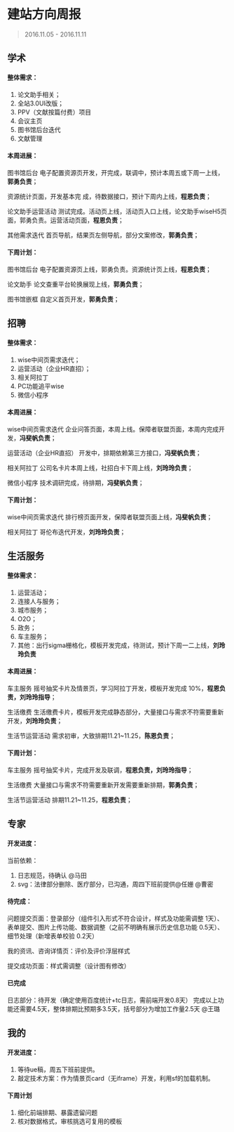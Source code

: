 # 建站方向周报

> 2016.11.05 - 2016.11.11

## 学术

#### 整体需求：
1. 论文助手相关；
2. 全站3.0UI改版；
3. PPV（文献按篇付费）项目
4. 会议主页
5. 图书馆后台迭代
6. 文献管理

#### 本周进展：       

图书馆后台 电子配置资源页开发，开完成，联调中，预计本周五或下周一上线，**郭勇负责**；

资源统计页面，开发基本完 成，待数据接口，预计下周内上线，**程恩负责**；

论文助手运营活动 测试完成。活动页上线，活动页入口上线，论文助手wiseH5页面，郭勇负责。运营活动页面，**程恩负责**；

其他需求迭代 首页导航，结果页左侧导航，部分文案修改，**郭勇负责**；

#### 下周计划：

图书馆后台 电子配置资源页上线，郭勇负责。资源统计页上线，**程恩负责**；

论文助手 论文查重平台轮换展现上线，**郭勇负责**；

图书馆嵌框 自定义首页开发，**郭勇负责**； 

## 招聘

#### 整体需求：

1. wise中间页需求迭代；
2. 运营活动（企业HR直招）；
3. 相关阿拉丁
4. PC功能追平wise
5. 微信小程序
 
#### 本周进展：

wise中间页需求迭代 企业问答页面，本周上线。保障者联盟页面，本周内完成开发，**冯斐帆负责**；

运营活动（企业HR直招） 开发中，排期依赖第三方接口，**冯斐帆负责**；

相关阿拉丁 公司名卡片本周上线，社招白卡下周上线，**刘玲玲负责**；

微信小程序 技术调研完成，待排期，**冯斐帆负责**；
 
#### 下周计划：
       
wise中间页需求迭代 排行榜页面开发，保障者联盟页面上线，**冯斐帆负责**；
       
相关阿拉丁 哥伦布迭代开发，**刘玲玲负责**；

## 生活服务

#### 整体需求：

1. 运营活动；
2. 连接人与服务；
3. 城市服务；
4. O2O；
5. 政务；
6. 车主服务；
7. 其他：出行sigma栅格化，模板开发完成，待测试，预计下周一二上线，**刘玲玲负责**

#### 本周进展：

车主服务 摇号抽奖卡片及情景页，学习阿拉丁开发，模板开发完成 10%，**程恩负责，刘玲玲指导**；

生活缴费 生活缴费卡片，模板开发完成静态部分，大量接口与需求不符需要重新开发，**刘玲玲负责**；

生活节运营活动 需求初审，大致排期11.21~11.25，**陈恩负责**；

#### 下周计划：
 
车主服务 摇号抽奖卡片，完成开发及联调，**程恩负责，刘玲玲指导**；

生活缴费 大量接口与需求不符需要重新开发需要重新排期，**郭勇负责**；

生活节运营活动 排期11.21~11.25，**程恩负责**；

## 专家

#### 开发进度：
当前依赖：

1. 日志规范，待确认 @马田
2. svg：法律部分删除、医疗部分，已沟通，周四下班前提供@任姗 @曹密

#### 待完成：

问题提交页面：登录部分（组件引入形式不符合设计，样式及功能需调整 1天）、表单提交、图片上传功能、数据调整（之前不明确有展示历史信息功能 0.5天）、细节处理（新增表单校验 0.2天）

我的资讯、咨询详情页：评价及评价浮层样式

提交成功页面：样式需调整（设计图有修改）

#### 已完成
日志部分：待开发（确定使用百度统计+tc日志，需前端开发0.8天）
完成以上功能还需要4.5天，整体排期比预期多3.5天，括号部分为增加工作量2.5天 @王璐

## 我的

#### 开发进度：

1. 等待ue稿，周五下班前提供。
2. 敲定技术方案：作为情景页card（无iframe）开发，利用sf的加载机制。 

#### 下周计划

1. 细化前端排期、暴露遗留问题
2. 核对数据格式，审核挑选可复用的模板  
    
